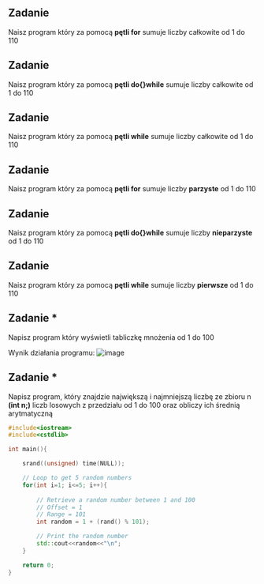 ## Zadanie
Naisz program który za pomocą **pętli for** sumuje liczby całkowite od 1 do 110

## Zadanie
Naisz program który za pomocą **pętli do{}while** sumuje liczby całkowite od 1 do 110

## Zadanie
Naisz program który za pomocą **pętli while** sumuje liczby całkowite od 1 do 110

## Zadanie
Naisz program który za pomocą **pętli for** sumuje liczby **parzyste** od 1 do 110

## Zadanie
Naisz program który za pomocą **pętli do{}while** sumuje liczby **nieparzyste** od 1 do 110

## Zadanie
Naisz program który za pomocą **pętli while** sumuje liczby **pierwsze** od 1 do 110

## Zadanie *

Napisz program który wyświetli tabliczkę mnożenia od 1 do 100

Wynik działania programu:
![image](https://user-images.githubusercontent.com/26519123/201101425-a3b3c2cc-d7db-4f17-8410-8857df1b5218.png)

## Zadanie *
Napisz program, który znajdzie największą i najmniejszą liczbę ze zbioru n **(int n;)** liczb losowych z przedziału od 1 do 100 oraz obliczy ich średnią arytmatyczną

```cpp
#include<iostream>
#include<cstdlib>

int main(){

	srand((unsigned) time(NULL));

	// Loop to get 5 random numbers
	for(int i=1; i<=5; i++){
		
		// Retrieve a random number between 1 and 100
		// Offset = 1
		// Range = 101
		int random = 1 + (rand() % 101);

		// Print the random number
		std::cout<<random<<"\n";
	}

	return 0;
}
```

